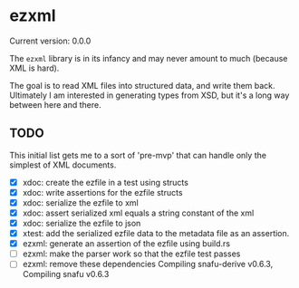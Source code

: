 # ezxml

Current version: 0.0.0


The `ezxml` library is in its infancy and may never amount to much (because XML is hard).

The goal is to read XML files into structured data, and write them back.
Ultimately I am interested in generating types from XSD, but it's a long way between here and there.

## TODO

This initial list gets me to a sort of 'pre-mvp' that can handle only the simplest of XML documents.

 * [x] xdoc: create the ezfile in a test using structs
 * [x] xdoc: write assertions for the ezfile structs
 * [x] xdoc: serialize the ezfile to xml
 * [x] xdoc: assert serialized xml equals a string constant of the xml
 * [x] xdoc: serialize the ezfile to json
 * [x] xtest: add the serialized ezfile data to the metadata file as an assertion.
 * [x] ezxml: generate an assertion of the ezfile using build.rs
 * [ ] ezxml: make the parser work so that the ezfile test passes
 * [ ] ezxml: remove these dependencies    Compiling snafu-derive v0.6.3, Compiling snafu v0.6.3